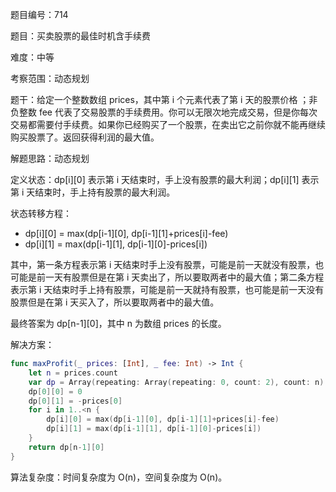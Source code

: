 题目编号：714

题目：买卖股票的最佳时机含手续费

难度：中等

考察范围：动态规划

题干：给定一个整数数组 prices，其中第 i 个元素代表了第 i 天的股票价格 ；非负整数 fee 代表了交易股票的手续费用。你可以无限次地完成交易，但是你每次交易都需要付手续费。如果你已经购买了一个股票，在卖出它之前你就不能再继续购买股票了。返回获得利润的最大值。

解题思路：动态规划

定义状态：dp[i][0] 表示第 i 天结束时，手上没有股票的最大利润；dp[i][1] 表示第 i 天结束时，手上持有股票的最大利润。

状态转移方程：

- dp[i][0] = max(dp[i-1][0], dp[i-1][1]+prices[i]-fee)
- dp[i][1] = max(dp[i-1][1], dp[i-1][0]-prices[i])

其中，第一条方程表示第 i 天结束时手上没有股票，可能是前一天就没有股票，也可能是前一天有股票但是在第 i 天卖出了，所以要取两者中的最大值；第二条方程表示第 i 天结束时手上持有股票，可能是前一天就持有股票，也可能是前一天没有股票但是在第 i 天买入了，所以要取两者中的最大值。

最终答案为 dp[n-1][0]，其中 n 为数组 prices 的长度。

解决方案：

```swift
func maxProfit(_ prices: [Int], _ fee: Int) -> Int {
    let n = prices.count
    var dp = Array(repeating: Array(repeating: 0, count: 2), count: n)
    dp[0][0] = 0
    dp[0][1] = -prices[0]
    for i in 1..<n {
        dp[i][0] = max(dp[i-1][0], dp[i-1][1]+prices[i]-fee)
        dp[i][1] = max(dp[i-1][1], dp[i-1][0]-prices[i])
    }
    return dp[n-1][0]
}
```

算法复杂度：时间复杂度为 O(n)，空间复杂度为 O(n)。